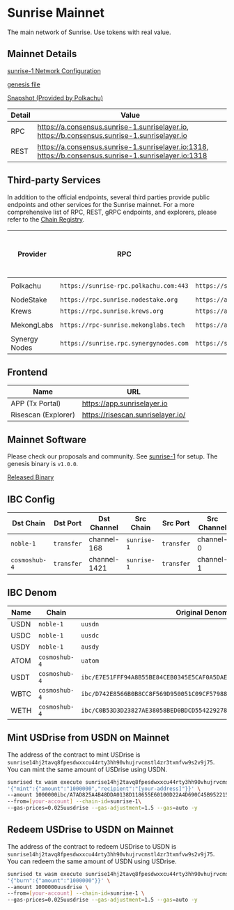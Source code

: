# Sunrise Mainnet

The main network of Sunrise. Use tokens with real value.

## Mainnet Details

[sunrise-1 Network Configuration](https://github.com/sunriselayer/network/tree/main/sunrise-1)

[genesis file](https://github.com/sunriselayer/network/blob/main/sunrise-1/genesis.json)

[Snapshot (Provided by Polkachu)](https://www.polkachu.com/tendermint_snapshots/sunrise)

| Detail | Value                                                                                                      |
| ------ | ---------------------------------------------------------------------------------------------------------- |
| RPC    | <https://a.consensus.sunrise-1.sunriselayer.io>, <https://b.consensus.sunrise-1.sunriselayer.io>           |
| REST   | <https://a.consensus.sunrise-1.sunriselayer.io:1318>, <https://b.consensus.sunrise-1.sunriselayer.io:1318> |

## Third-party Services

In addition to the official endpoints, several third parties provide public endpoints and other services for the Sunrise mainnet. For a more comprehensive list of RPC, REST, gRPC endpoints, and explorers, please refer to the [Chain Registry](https://github.com/cosmos/chain-registry/blob/master/sunrise/chain.json).

| Provider      | RPC                                    | REST                                   | gRPC                               | Other Services (Snapshot, Peers, etc.)                   |
| ------------- | -------------------------------------- | -------------------------------------- | ---------------------------------- | -------------------------------------------------------- |
| Polkachu      | `https://sunrise-rpc.polkachu.com:443` | `https://sunrise-api.polkachu.com:443` | `sunrise-grpc.polkachu.com:17590`  | [Link](https://www.polkachu.com/networks/sunrise)        |
| NodeStake     | `https://rpc.sunrise.nodestake.org`    | `https://api.sunrise.nodestake.org`    | `grpc.sunrise.nodestake.org:443`   | [Link](https://nodestake.org/sunrise)                    |
| Krews         | `https://rpc.sunrise.krews.org`        | `https://api.sunrise.krews.org`        | `grpc.sunrise.krews.org:9090`      | [Link](https://sunrise-services.krews.xyz/sunrise)       |
| MekongLabs    | `https://rpc-sunrise.mekonglabs.tech`  | `https://api-sunrise.mekonglabs.tech`  | `grpc-sunrise.mekonglabs.tech:443` | [Link](https://mekonglabs.tech/services/mainnet/sunrise) |
| Synergy Nodes | `https://sunrise.rpc.synergynodes.com` | `https://sunrise.api.synergynodes.com` | `sunrise.grpc.synergynodes.com`    | [Link](https://www.synergynodes.com/service/sunrise)     |

## Frontend

| Name                | URL                                 |
| ------------------- | ----------------------------------- |
| APP (Tx Portal)     | <https://app.sunriselayer.io>       |
| Risescan (Explorer) | <https://risescan.sunriselayer.io/> |

## Mainnet Software

Please check our proposals and community. See [sunrise-1](https://github.com/sunriselayer/network/tree/main/sunrise-1) for setup.
The genesis binary is `v1.0.0`.

[Released Binary](https://github.com/sunriselayer/sunrise/releases)

## IBC Config

| Dst Chain     | Dst Port   | Dst Channel  | Src Chain   | Src Port   | Src Channel |
| ------------- | ---------- | ------------ | ----------- | ---------- | ----------- |
| `noble-1`     | `transfer` | channel-168  | `sunrise-1` | `transfer` | channel-0   |
| `cosmoshub-4` | `transfer` | channel-1421 | `sunrise-1` | `transfer` | channel-1   |

## IBC Denom

| Name | Chain         | Original Denom                                                         | IBC denom                                                              | Decimals |
| ---- | ------------- | ---------------------------------------------------------------------- | ---------------------------------------------------------------------- | -------- |
| USDN | `noble-1`     | `uusdn`                                                                | `ibc/A7AD825A4B48DDA0138D118655E60100D22A4D690C45B95221520B58C9A64B63` | 6        |
| USDC | `noble-1`     | `uusdc`                                                                | `ibc/8E27BA2D5493AF5636760E354E46004562C46AB7EC0CC4C1CA14E9E20E2545B5` | 6        |
| USDY | `noble-1`     | `ausdy`                                                                | `ibc/AAF322A78A0E34B76CDA05BA9AE96DC1521F9E103EC576AB9931116B2AB8C26B` | 18       |
| ATOM | `cosmoshub-4` | `uatom`                                                                | `ibc/C4CFF46FD6DE35CA4CF4CE031E643C8FDC9BA4B99AE598E9B0ED98FE3A2319F9` | 6        |
| USDT | `cosmoshub-4` | `ibc/E7E51FFF94A8B55BE84CEB0345E5CAF0A5DAEB374C6806CE908098B8996C7782` | `ibc/D4FF12988C31AD8E3D2555621F95C7EB2B6FBAAD2F9487FB11A2A8BBB004B4B3` | 6        |
| WBTC | `cosmoshub-4` | `ibc/D742E8566B0B8CC8F569D950051C09CF57988A88F0E45574BFB3079D41DE6462` | `ibc/0E293A7622DC9A6439DB60E6D234B5AF446962E27CA3AB44D0590603DFF6968E` | 8        |
| WETH | `cosmoshub-4` | `ibc/C0B53D3D23827AE38058BED0BDCD554229278AF530A8D265FCF6DFF7C4B2ADFF` | `ibc/694A6B26A43A2FBECCFFEAC022DEACB39578E54207FDD32005CD976B57B98004` | 18       |

## Mint USDrise from USDN on Mainnet

The address of the contract to mint USDrise is `sunrise14hj2tavq8fpesdwxxcu44rty3hh90vhujrvcmstl4zr3txmfvw9s2v9j75`.
You can mint the same amount of USDrise using USDN.

```bash
sunrised tx wasm execute sunrise14hj2tavq8fpesdwxxcu44rty3hh90vhujrvcmstl4zr3txmfvw9s2v9j75 \
'{"mint":{"amount":"1000000","recipient":"[your-address]"}}' \
--amount 1000000ibc/A7AD825A4B48DDA0138D118655E60100D22A4D690C45B95221520B58C9A64B63 \
--from=[your-account] --chain-id=sunrise-1\
--gas-prices=0.025uusdrise --gas-adjustment=1.5 --gas=auto -y
```

## Redeem USDrise to USDN on Mainnet

The address of the contract to redeem USDrise to USDN is `sunrise14hj2tavq8fpesdwxxcu44rty3hh90vhujrvcmstl4zr3txmfvw9s2v9j75`.
You can redeem the same amount of USDN using USDrise.

```bash
sunrised tx wasm execute sunrise14hj2tavq8fpesdwxxcu44rty3hh90vhujrvcmstl4zr3txmfvw9s2v9j75 \
'{"burn":{"amount":"1000000"}}' \
--amount 1000000uusdrise \
--from=[your-account] --chain-id=sunrise-1 \
--gas-prices=0.025uusdrise --gas-adjustment=1.5 --gas=auto -y
```
